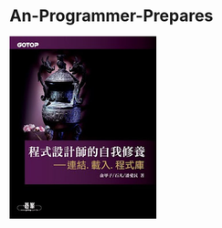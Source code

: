 # An-Programmer-Prepares
![image](https://github.com/kyledai/An-Programmer-Prepares/blob/master/frontcover.jpg)
